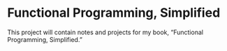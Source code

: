 # Functional Programming, Simplified

This project will contain notes and projects for my book, “Functional Programming, Simplified.”

